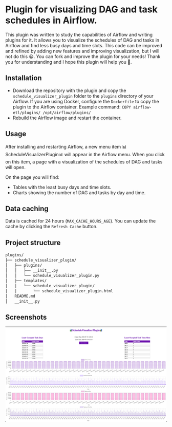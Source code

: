 # Plugin for visualizing DAG and task schedules in Airflow.

This plugin was written to study the capabilities of Airflow and writing plugins for it. It allows you to visualize the
schedules of DAG and tasks in Airflow and find less busy days and time slots.
This code can be improved and refined by adding new features and improving visualization, but I will not do this 😀.
You can fork and improve the plugin for your needs! Thank you for understanding and I hope this plugin will help you 🙂.

## Installation

* Download the repository with the plugin and copy the `schedule_visualizer_plugin` folder to the `plugins` directory of
  your Airflow. If you are using Docker, configure the `Dockerfile` to copy the plugin to the Airflow container.
  Example command: `COPY airflow-etl/plugins/ /opt/airflow/plugins/`
* Rebuild the Airflow image and restart the container.

## Usage

After installing and restarting Airflow, a new menu item 📊ScheduleVisualizerPlugin📊 will appear in the Airflow menu.
When you click on this item, a page with a visualization of the schedules of DAG and tasks will open.

On the page you will find:

* Tables with the least busy days and time slots.
* Charts showing the number of DAG and tasks by day and time.

## Data caching

Data is cached for 24 hours (`MAX_CACHE_HOURS_AGE`). You can update the cache by clicking the `Refresh Cache` button.

## Project structure

```
plugins/
├── schedule_visualizer_plugin/
│   ├── plugins/
│   │   ├── __init__.py
│   │   └── schedule_visualizer_plugin.py
│   ├── templates/
│   │   └── schedule_visualizer_plugin/
│   │       └── schedule_visualizer_plugin.html
│   README.md
│   __init__.py
```

## Screenshots
![img.png](img.png)